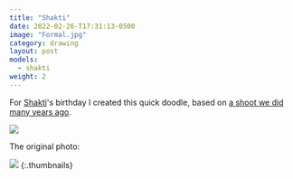 ```yaml
---
title: "Shakti"
date: 2022-02-26-T17:31:13-0500
image: "Formal.jpg"
category: drawing
layout: post
models:
  - shakti
weight: 2
---
```


For [Shakti](/models/shakti/)'s birthday I created this quick doodle, based on [a shoot we did many years ago](/photos/ornate/).

[![]({{site.static}}{{page.url}}{{page.image}})]({{site.static}}{{page.url}}{{page.image}})

The original photo:

[![]({{site.static}}{{page.url}}IMG_4715.jpg)]({{site.static}}{{page.url}}IMG_4715.jpg)
{:.thumbnails}